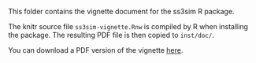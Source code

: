 This folder contains the vignette document for the ss3sim R package.

The knitr source file `ss3sim-vignette.Rnw` is compiled by R when installing the package.
The resulting PDF file is then copied to `inst/doc/`.

You can download a PDF version of the vignette [here](https://dl.dropboxusercontent.com/u/254940/ss3sim-vignette.pdf).
